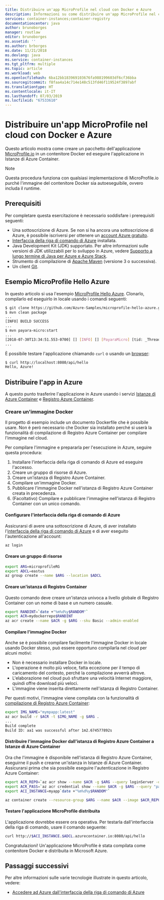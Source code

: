 ```yaml
---
title: Distribuire un'app MicroProfile nel cloud con Docker e Azure
description: Informazioni su come distribuire un'app MicroProfile nel cloud usando Docker e Istanze di Azure Container.
services: container-instances;container-registry
documentationcenter: java
author: brunoborges
manager: routlaw
editor: brunoborges
ms.assetid: ''
ms.author: brborges
ms.date: 11/21/2018
ms.devlang: java
ms.service: container-instances
ms.tgt_pltfrm: multiple
ms.topic: article
ms.workload: web
ms.openlocfilehash: 6ba12bb183969103676fa988199603df6cf36bba
ms.sourcegitcommit: f8faa4a14c714e148c513fd46f119524f3897abf
ms.translationtype: HT
ms.contentlocale: it-IT
ms.lasthandoff: 07/03/2019
ms.locfileid: "67533610"
---
```

# <a name="deploy-a-microprofile-app-to-the-cloud-by-using-docker-and-azure"></a>Distribuire un'app MicroProfile nel cloud con Docker e Azure

Questo articolo mostra come creare un pacchetto dell'applicazione [MicroProfile.io] in un contenitore Docker ed eseguire l'applicazione in Istanze di Azure Container.

> [!NOTE]
> Questa procedura funziona con qualsiasi implementazione di MicroProfile.io purché l'immagine del contenitore Docker sia autoeseguibile, ovvero includa il runtime.

## <a name="prerequisites"></a>Prerequisiti

Per completare questa esercitazione è necessario soddisfare i prerequisiti seguenti:

* Una sottoscrizione di Azure. Se non si ha ancora una sottoscrizione di Azure, è possibile iscriversi per ottenere un [account Azure gratuito].
* [Interfaccia della riga di comando di Azure] installata.
* Java Development Kit (JDK) supportato. Per altre informazioni sulle versioni di JDK utilizzabili per lo sviluppo in Azure, vedere [Supporto a lungo termine di Java per Azure e Azure Stack](https://aka.ms/azure-jdks).
* Strumento di compilazione di [Apache Maven] (versione 3 o successiva).
* Un client [Git].

## <a name="microprofile-hello-azure-sample"></a>Esempio MicroProfile Hello Azure

In questo articolo si usa l'esempio [MicroProfile Hello Azure](https://github.com/azure-samples/microprofile-hello-azure). Clonarlo, compilarlo ed eseguirlo in locale usando i comandi seguenti:

```bash
$ git clone https://github.com/Azure-Samples/microprofile-hello-azure.git
$ mvn clean package
...
[INFO] BUILD SUCCESS
...
$ mvn payara-micro:start
...
[2018-07-30T13:34:51.553-0700] [] [INFO] [] [PayaraMicro] [tid: _ThreadID=1 _ThreadName=main] [timeMillis: 1532982891553] [levelValue: 800] Payara Micro  5.182 #badassmicrofish (build 303) ready in 10,304 (ms)
...
```

È possibile testare l'applicazione chiamando `curl` o usando un [browser](http://localhost:8080/api/hello):

```bash
$ curl http://localhost:8080/api/hello
Hello, Azure!
```

## <a name="deploy-the-app-to-azure"></a>Distribuire l'app in Azure

A questo punto trasferire l'applicazione in Azure usando i servizi [Istanze di Azure Container] e [Registro Azure Container].

### <a name="build-a-docker-image"></a>Creare un'immagine Docker

Il progetto di esempio include un documento Dockerfile che è possibile usare. Non è però necessario che Docker sia installato perché si userà la funzionalità di compilazione di Registro Azure Container per compilare l'immagine nel cloud.

Per compilare l'immagine e prepararla per l'esecuzione in Azure, seguire questa procedura:

1. Installare l'interfaccia della riga di comando di Azure ed eseguire l'accesso.
1. Creare un gruppo di risorse di Azure.
1. Creare un'istanza di Registro Azure Container.
1. Compilare un'immagine Docker.
1. Pubblicare l'immagine Docker nell'istanza di Registro Azure Container creata in precedenza.
1. (Facoltativo) Compilare e pubblicare l'immagine nell'istanza di Registro Container con un unico comando.


#### <a name="set-up-the-azure-cli"></a>Configurare l'interfaccia della riga di comando di Azure

Assicurarsi di avere una sottoscrizione di Azure, di aver installato l'[interfaccia della riga di comando di Azure](https://docs.microsoft.com/cli/azure/install-azure-cli?view=azure-cli-latest) e di aver eseguito l'autenticazione all'account:

```bash
az login
```

#### <a name="create-a-resource-group"></a>Creare un gruppo di risorse

```bash
export ARG=microprofileRG
export ADCL=eastus
az group create --name $ARG --location $ADCL
```

#### <a name="create-a-container-registry-instance"></a>Creare un'istanza di Registro Container

Questo comando deve creare un'istanza univoca a livello globale di Registro Container con un nome di base e un numero casuale.

```bash
export RANDINT=`date +"%m%d%y$RANDOM"`
export ACR=mydockerrepo$RANDINT
az acr create --name $ACR -g $ARG --sku Basic --admin-enabled
```

#### <a name="build-the-docker-image"></a>Compilare l'immagine Docker

Anche se è possibile compilare facilmente l'immagine Docker in locale usando Docker stesso, può essere opportuno compilarla nel cloud per alcuni motivi:

* Non è necessario installare Docker in locale.
* L'operazione è molto più veloce, fatta eccezione per il tempo di caricamento del contesto, perché la compilazione avverrà altrove.
* L'elaborazione nel cloud può sfruttare una velocità Internet maggiore, quindi offre download più veloci.
* L'immagine viene inserita direttamente nell'istanza di Registro Container.

Per questi motivi, l'immagine viene compilata con la funzionalità di [compilazione di Registro Azure Container]:

```bash
export IMG_NAME="mympapp:latest"
az acr build -r $ACR -t $IMG_NAME -g $ARG .
...
Build complete
Build ID: aa1 was successful after 1m2.674577892s
```

#### <a name="deploy-the-docker-image-from-the-azure-container-registry-instance-to-container-instances"></a>Distribuire l'immagine Docker dall'istanza di Registro Azure Container a Istanze di Azure Container

Ora che l'immagine è disponibile nell'istanza di Registro Azure Container, eseguirne il push e crearne un'istanza in Istanze di Azure Container. Assicurarsi prima che sia possibile eseguire l'autenticazione in Registro Azure Container:

```bash
export ACR_REPO=`az acr show --name $ACR -g $ARG --query loginServer -o tsv`
export ACR_PASS=`az acr credential show --name $ACR -g $ARG --query "passwords[0].value" -o tsv`
export ACI_INSTANCE=myapp`date +"%m%d%y$RANDOM"`

az container create --resource-group $ARG --name $ACR --image $ACR_REPO/$IMG_NAME --cpu 1 --memory 1 --registry-login-server $ACR_REPO --registry-username $ACR --registry-password $ACR_PASS --dns-name-label $ACI_INSTANCE --ports 8080
```

#### <a name="test-your-deployed-microprofile-application"></a>Testare l'applicazione MicroProfile distribuita

L'applicazione dovrebbe essere ora operativa. Per testarla dall'interfaccia della riga di comando, usare il comando seguente:

```bash
curl http://$ACI_INSTANCE.$ADCL.azurecontainer.io:8080/api/hello
````

Congratulazioni! Un'applicazione MicroProfile è stata compilata come contenitore Docker e distribuita in Microsoft Azure.

## <a name="next-steps"></a>Passaggi successivi

Per altre informazioni sulle varie tecnologie illustrate in questo articolo, vedere:

* [Accedere ad Azure dall'interfaccia della riga di comando di Azure](/azure/xplat-cli-connect)

<!-- URL List -->

[Compilazione di Registro Azure Container]: https://docs.microsoft.com/azure/container-registry/container-registry-build-overview
[MicroProfile.io]: https://microprofile.io
[Interfaccia della riga di comando di Azure]: /cli/azure/overview
[Azure for Java Developers]: https://docs.microsoft.com/java/azure/
[Azure portal]: https://portal.azure.com/
[Account Azure gratuito]: https://azure.microsoft.com/pricing/free-trial/
[Git]: https://github.com/
[Apache Maven]: http://maven.apache.org/
[Java Development Kit (JDK)]: https://aka.ms/azure-jdks
<!-- http://www.oracle.com/technetwork/java/javase/downloads/ -->
[Istanze di Azure Container]: https://docs.microsoft.com/azure/container-instances/
[Registro Azure Container]:  https://docs.microsoft.com/azure/container-registry

